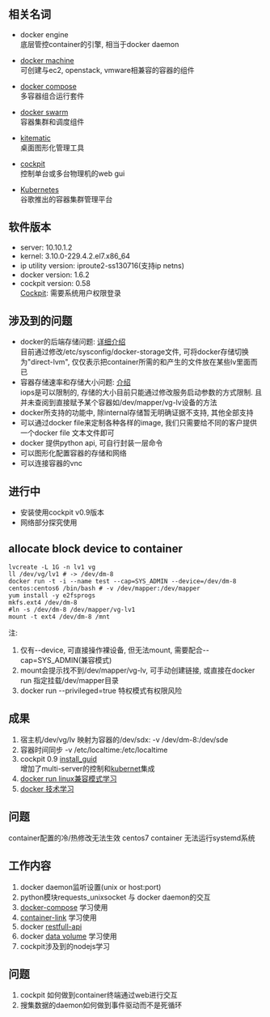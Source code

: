## 相关名词
- docker engine  
	底层管控container的引擎, 相当于docker daemon

- [docker machine](https://docs.docker.com/machine/)  
	可创建与ec2, openstack, vmware相兼容的容器的组件  


- [docker compose](https://docs.docker.com/compose/install/)  
	多容器组合运行套件

- [docker swarm](https://docs.docker.com/swarm/install-w-machine/)  
	容器集群和调度组件

- [kitematic](https://docs.docker.com/kitematic/)  
	桌面图形化管理工具

- [cockpit](http://cockpit-project.org/)  
	控制单台或多台物理机的web gui  
	


- [Kubernetes](http://kubernetes.io/v1.0/)  
	谷歌推出的容器集群管理平台  


## 软件版本 
- server: 10.10.1.2
- kernel: 3.10.0-229.4.2.el7.x86_64
- ip utility version: iproute2-ss130716(支持ip netns)
- docker version: 1.6.2
- cockpit version: 0.58  
[Cockpit](https://10.10.1.2:9090): 需要系统用户权限登录

## 涉及到的问题
- docker的后端存储问题: [详细介绍](http://developerblog.redhat.com/2014/09/30/overview-storage-scalability-docker/)  
目前通过修改/etc/sysconfig/docker-storage文件, 可将docker存储切换为"direct-lvm", 仅仅表示把container所需的和产生的文件放在某些lv里面而已
- 容器存储速率和存储大小问题: [介绍](http://dockone.io/article/216)  
iops是可以限制的, 存储的大小目前只能通过修改服务启动参数的方式限制. 且并未查阅到直接赋予某个容器如/dev/mapper/vg-lv设备的方法
- docker所支持的功能中, 除internal存储暂无明确证据不支持, 其他全部支持
- 可以通过docker file来定制各种各样的image, 我们只需要给不同的客户提供一个docker file 文本文件即可
- docker 提供python api, 可自行封装一层命令
- 可以图形化配置容器的存储和网络
- 可以连接容器的vnc



## 进行中
- 安装使用cockpit v0.9版本
- 网络部分探究使用




## allocate block device to container

	lvcreate -L 1G -n lv1 vg
	ll /dev/vg/lv1 # -> /dev/dm-8
	docker run -t -i --name test --cap=SYS_ADMIN --device=/dev/dm-8 centos:centos6 /bin/bash # -v /dev/mapper:/dev/mapper
	yum install -y e2fsprogs
	mkfs.ext4 /dev/dm-8
	#ln -s /dev/dm-8 /dev/mapper/vg-lv1
	mount -t ext4 /dev/dm-8 /mnt

注:  
1. 仅有--device, 可直接操作裸设备, 但无法mount, 需要配合--cap=SYS_ADMIN(兼容模式)    
2. mount会提示找不到/dev/mapper/vg-lv, 可手动创建链接, 或直接在docker run 指定挂载/dev/mapper目录    
3. docker run --privileged=true 特权模式有权限风险


## 成果
1. 宿主机/dev/vg/lv 映射为容器的/dev/sdx: -v /dev/dm-8:/dev/sde 
2. 容器时间同步 -v /etc/localtime:/etc/localtime
3. cockpit 0.9  [install_guid](https://github.com/cockpit-project/cockpit)  
增加了multi-server的控制和[kubernet](http://kubernetes.io/)集成
4. [docker run linux兼容模式学习](https://docs.docker.com/reference/run/)
5. [docker 技术学习](http://coolshell.cn/articles/17010.html)

## 问题
container配置的冷/热修改无法生效
centos7 container 无法运行systemd系统



## 工作内容
1. docker daemon监听设置(unix or host:port)
2. python模块requests_unixsocket 与 docker daemon的交互
3. [docker-compose](https://docs.docker.com/compose/) 学习使用 
4. [container-link](https://docs.docker.com/userguide/dockerlinks/) 学习使用
5. docker [restfull-api](https://docs.docker.com/reference/api/docker_remote_api_v1.19/) 
6. docker [data volume](http://docker-doc.readthedocs.org/zh_CN/latest/use/working_with_volumes.html) 学习使用
7. cockpit涉及到的nodejs学习  

## 问题
1. cockpit 如何做到container终端通过web进行交互
2. 搜集数据的daemon如何做到事件驱动而不是死循环
